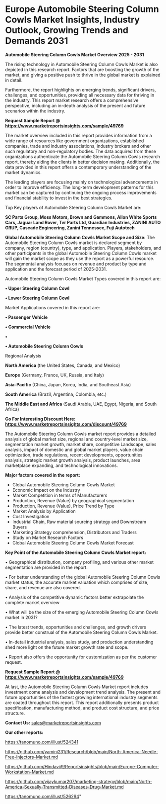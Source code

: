 # Europe Automobile Steering Column Cowls Market Insights, Industry Outlook, Growing Trends and Demands 2031

<Strong> Automobile Steering Column Cowls Market Overview 2025 - 2031</strong>

The rising technology in Automobile Steering Column Cowls Market is also depicted in this research report. Factors that are boosting the growth of the market, and giving a positive push to thrive in the global market is explained in detail.

Furthermore, the report highlights on emerging trends, significant drivers, challenges, and opportunities, providing all necessary data for thriving in the industry. This report market research offers a comprehensive perspective, including an in-depth analysis of the present and future scenarios within the industry.

<strong>Request Sample Report @ <a href=https://www.marketreportsinsights.com/sample/49769>https://www.marketreportsinsights.com/sample/49769</a></strong>

The market overview included in this report provides information from a wide range of resources like government organizations, established companies, trade and industry associations, industry brokers and other such regulatory and non-regulatory bodies. The data acquired from these organizations authenticate the Automobile Steering Column Cowls research report, thereby aiding the clients in better decision making. Additionally, the data provided in this report offers a contemporary understanding of the market dynamics.

The leading players are focusing mainly on technological advancements in order to improve efficiency. The long-term development patterns for this market can be captured by continuing the ongoing process improvements and financial stability to invest in the best strategies.

Top Key players of Automobile Steering Column Cowls Market are:

<strong>SC Parts Group, Moss Motors, Brown and Gammons, Allon White Sports Cars, Jaguar Land Rover, Tvr Parts Ltd, Guardian Industries, ZANINI AUTO GRUP, Cascade Engineering, Zanini Tennessee, Fuji Autotech</strong>

<strong><b>Global Automobile Steering Column Cowls Market Scope and Size:</b></strong>
The Automobile Steering Column Cowls market is declared segment by company, region (country), type, and application. Players, stakeholders, and other participants in the global Automobile Steering Column Cowls market will gain the market scope as they use the report as a powerful resource. The segmental analysis focuses on revenue and product by type and application and the forecast period of 2025-2031.

Automobile Steering Column Cowls Market Types covered in this report are:

<strong>•  Upper Steering Column Cowl

•  Lower Steering Column Cowl</strong>

Market Applications covered in this report are:

<strong>•  Passenger Vehicle

•  Commercial Vehicle

•  

•  Automobile Steering Column Cowls</strong> 

Regional Analysis

<strong>North America</strong> (the United States, Canada, and Mexico)

<strong>Europe</strong> (Germany, France, UK, Russia, and Italy)

<strong>Asia-Pacific</strong> (China, Japan, Korea, India, and Southeast Asia)

<strong>South America</strong> (Brazil, Argentina, Colombia, etc.)

<strong>The Middle East and Africa</strong> (Saudi Arabia, UAE, Egypt, Nigeria, and South Africa)

<strong>Go For Interesting Discount Here: <a href=https://www.marketreportsinsights.com/discount/49769>https://www.marketreportsinsights.com/discount/49769</a></strong>

The Automobile Steering Column Cowls market report provides a detailed analysis of global market size, regional and country-level market size, segmentation market growth, market share, competitive Landscape, sales analysis, impact of domestic and global market players, value chain optimization, trade regulations, recent developments, opportunities analysis, strategic market growth analysis, product launches, area marketplace expanding, and technological innovations.

<strong><b>Major factors covered in the report:</b></strong>
<ul>
  <li>Global Automobile Steering Column Cowls Market </li>
  <li>Economic Impact on the Industry</li>
  <li>Market Competition in terms of Manufacturers</li>
  <li>Production, Revenue (Value) by geographical segmentation</li>
  <li>Production, Revenue (Value), Price Trend by Type</li>
  <li>Market Analysis by Application</li>
  <li>Cost Investigation</li>
  <li>Industrial Chain, Raw material sourcing strategy and Downstream Buyers</li>
  <li>Marketing Strategy comprehension, Distributors and Traders</li>
  <li>Study on Market Research Factors</li>
  <li>Global Automobile Steering Column Cowls Market Forecast</li>
</ul>

<strong><b>Key Point of the Automobile Steering Column Cowls Market report:</b></strong>

• Geographical distribution, company profiling, and various other market segmentation are provided in the report.

• For better understanding of the global Automobile Steering Column Cowls market status, the accurate market valuation which comprises of size, share, and revenue are also covered.

• Analysis of the competitive dynamic factors better extrapolate the complete market overview

• What will be the size of the emerging Automobile Steering Column Cowls market in 2031?

• The latest trends, opportunities and challenges, and growth drivers provide better construal of the Automobile Steering Column Cowls Market.

• In-detail industrial analysis, sales study, and production understanding shed more light on the future market growth rate and scope.

• Report also offers the opportunity for customization as per the customer request.

<strong>Request Sample Report @ <a href=https://www.marketreportsinsights.com/sample/49769>https://www.marketreportsinsights.com/sample/49769</a></strong>

At last, the Automobile Steering Column Cowls Market report includes investment come analysis and development trend analysis. The present and future opportunities of the fastest growing international industry segments are coated throughout this report. This report additionally presents product specification, manufacturing method, and product cost structure, and price structure.

<strong>Contact Us:</strong>
sales@marketreportsinsights.com

<strong>Our other reports:</strong>

<a href=https://tanomuno.com/illust/524341>https://tanomuno.com/illust/524341</a>

<a href=https://github.com/yamini231/Research/blob/main/North-America-Needle-Free-Injectors-Market.md>https://github.com/yamini231/Research/blob/main/North-America-Needle-Free-Injectors-Market.md</a>

<a href=https://github.com/Hindavii9/Reportsinsights/blob/main/Europe-Computer-Workstation-Market.md>https://github.com/Hindavii9/Reportsinsights/blob/main/Europe-Computer-Workstation-Market.md</a>

<a href=https://github.com/vijaykumar207/marketing-strategy/blob/main/North-America-Sexually-Transmitted-Diseases-Drug-Market.md>https://github.com/vijaykumar207/marketing-strategy/blob/main/North-America-Sexually-Transmitted-Diseases-Drug-Market.md</a>

<a href=https://tanomuno.com/illust/526294>https://tanomuno.com/illust/526294</a>"
